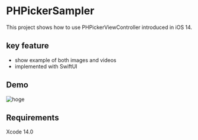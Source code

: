 # PHPickerSampler

This project shows how to use PHPickerViewController introduced in iOS 14.

## key feature

- show example of both images and videos
- implemented with SwiftUI

## Demo

![hoge](./demo.gif)

## Requirements
Xcode 14.0